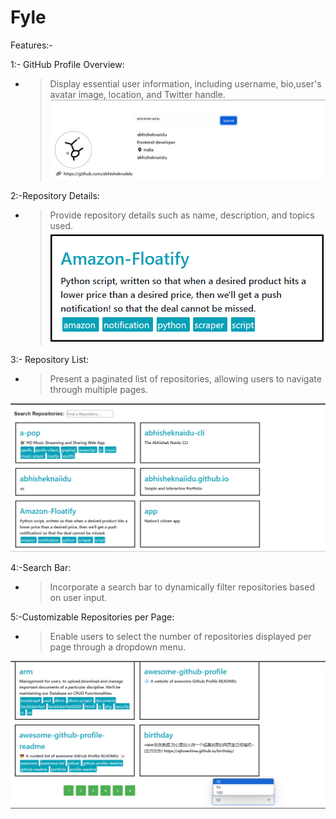 
# Fyle

Features:-

1:- GitHub Profile Overview:

- >Display essential user information, including username, bio,user's avatar image, location, and Twitter handle.
![Alt Text](public\ss1.png)

2:-Repository Details:

- >Provide repository details such as name, description, and topics used.
![Alt Text](public\ss4.png)

3:- Repository List:

- >Present a paginated list of repositories, allowing users to navigate through multiple pages.

![Alt Text](public\ss2.png)




4:-Search Bar:

- >Incorporate a search bar to dynamically filter repositories based on user input.

5:-Customizable Repositories per Page:

- >Enable users to select the number of repositories displayed per page through a dropdown menu.

![Alt Text](public\ss3.png)






